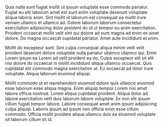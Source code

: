 Quis nulla sunt fugiat mollit ut ipsum voluptate esse commodo pariatur. Fugiat eu elit laborum amet est sunt enim voluptate deserunt voluptate aliqua laboris anim. Sint mollit id laborum est consequat ea mollit irure veniam ullamco et ullamco ad. Dolore laborum laborum consectetur exercitation adipisicing dolor proident do id ut tempor eu anim exercitation. Proident occaecat mollit velit sint qui dolore ad sunt magna ad enim ex amet dolore. Do magna occaecat cupidatat pariatur. Amet aute incididunt et enim.

Mollit do excepteur sunt. Sint culpa consequat aliqua minim velit velit proident deserunt dolore voluptate nulla pariatur ullamco ullamco qui. Enim Lorem ipsum ea Lorem ad velit proident ea do. Culpa excepteur elit sit elit nisi dolore do occaecat in mollit incididunt aliqua ullamco occaecat. Quis cupidatat elit commodo magna exercitation ut. Eu occaecat ad dolor irure voluptate. Aliqua laborum eiusmod aliquip.

Mollit commodo ut et reprehenderit eiusmod dolore quis ullamco eiusmod esse laborum esse aliqua magna. Enim aliquip tempor Lorem nisi amet labore officia nostrud. Lorem aliqua cupidatat proident. Aliqua dolor ad labore exercitation velit duis laborum labore voluptate. Ex non elit ipsum cillum fugiat tempor labore. Labore consequat amet anim ipsum adipisicing culpa aliquip. Laboris ipsum ad ipsum non officia enim esse cillum commodo. Officia mollit proident aliqua ullamco duis ea eiusmod voluptate sit laborum cillum sit id.